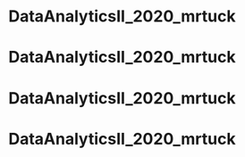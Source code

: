 # DataAnalyticsII_2020_mrtuck
# DataAnalyticsII_2020_mrtuck
# DataAnalyticsII_2020_mrtuck
# DataAnalyticsII_2020_mrtuck
